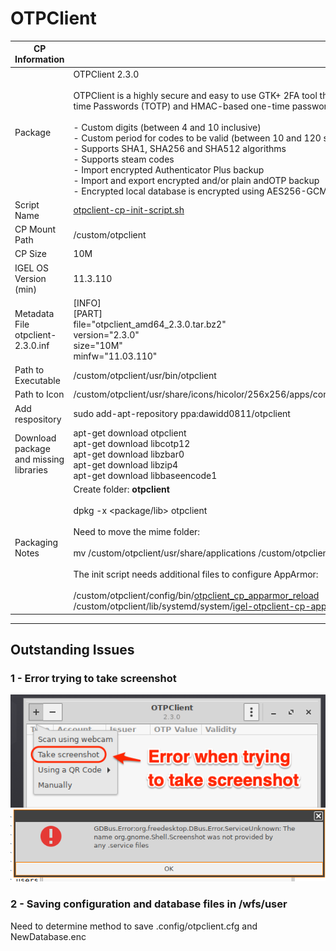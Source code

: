 # OTPClient

|  CP Information |            |
|--------------------|------------|
| Package | OTPClient 2.3.0 <br /><br /> OTPClient is a highly secure and easy to use GTK+ 2FA tool that supports both time-based one-time Passwords (TOTP) and HMAC-based one-time passwords (HOTP). Other features include: <br /><br /> - Custom digits (between 4 and 10 inclusive) <br /> - Custom period for codes to be valid (between 10 and 120 seconds inclusive) <br /> - Supports SHA1, SHA256 and SHA512 algorithms <br /> - Supports steam codes <br /> - Import encrypted Authenticator Plus backup <br /> - Import and export encrypted and/or plain andOTP backup <br /> - Encrypted local database is encrypted using AES256-GCM |
| Script Name | [otpclient-cp-init-script.sh](otpclient-cp-init-script.sh) |
| CP Mount Path | /custom/otpclient |
| CP Size | 10M |
| IGEL OS Version (min) | 11.3.110 |
| Metadata File <br /> otpclient-2.3.0.inf | [INFO] <br /> [PART] <br /> file="otpclient_amd64_2.3.0.tar.bz2" <br /> version="2.3.0" <br /> size="10M" <br /> minfw="11.03.110" |
| Path to Executable | /custom/otpclient/usr/bin/otpclient |
| Path to Icon | /custom/otpclient/usr/share/icons/hicolor/256x256/apps/com.github.paolostivanin.OTPClient.png |
| Add respository | sudo add-apt-repository ppa:dawidd0811/otpclient |
| Download package and missing libraries | apt-get download otpclient <br /> apt-get download libcotp12 <br /> apt-get download libzbar0 <br /> apt-get download libzip4 <br /> apt-get download libbaseencode1 |
| Packaging Notes | Create folder: **otpclient** <br /> <br /> dpkg -x <package/lib> otpclient <br /><br /> Need to move the mime folder: <br /><br />mv /custom/otpclient/usr/share/applications /custom/otpclient/usr/share/applications.mime <br /><br />The init script needs additional files to configure AppArmor: <br /><br /> /custom/otpclient/config/bin/[otpclient_cp_apparmor_reload](otpclient_cp_apparmor_reload) <br /> /custom/otpclient/lib/systemd/system/[igel-otpclient-cp-apparmor-reload.service](igel-otpclient-cp-apparmor-reload.service) |

-----
## Outstanding Issues

### 1 - Error trying to take screenshot

![Error-Take-Screenshot](Error-Take-screenshot.png)
![GDBus.ErrorScreenshot](GDBus.ErrorScreenshot.png)

### 2 - Saving configuration and database files in /wfs/user

Need to determine method to save .config/otpclient.cfg and NewDatabase.enc
